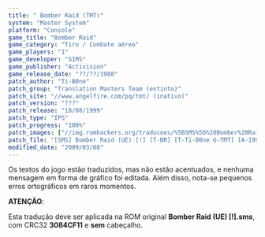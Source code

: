 ```yaml
---
title: " Bomber Raid (TMT)"
system: "Master System"
platform: "Console"
game_title: "Bomber Raid"
game_category: "Tiro / Combate aéreo"
game_players: "1"
game_developer: "SIMS"
game_publisher: "Activision"
game_release_date: "??/??/1988"
patch_author: "Ti-B0ne"
patch_group: "Translation Masters Team (extinto)"
patch_site: "//www.angelfire.com/pq/tmt/ (inativo)"
patch_version: "???"
patch_release: "18/08/1999"
patch_type: "IPS"
patch_progress: "100%"
patch_images: ["//img.romhackers.org/traducoes/%5BSMS%5D%20Bomber%20Raid%20-%20TMT%20-%201.png","//img.romhackers.org/traducoes/%5BSMS%5D%20Bomber%20Raid%20-%20TMT%20-%202.png","//img.romhackers.org/traducoes/%5BSMS%5D%20Bomber%20Raid%20-%20TMT%20-%203.png"]
patch_file: "[SMS] Bomber Raid (UE) [!] [T-BR] [T-Ti-B0ne G-TMT] [A-1999].zip"
modified_date: "2009/03/08"
---
```

Os textos do jogo estão traduzidos, mas não estão acentuados, e nenhuma mensagem em forma de gráfico foi editada. Além disso, nota-se pequenos erros ortográficos em raros momentos.

<b>ATENÇÃO</b>:

Esta tradução deve ser aplicada na ROM original <b>Bomber Raid (UE) [!].sms</b>, com CRC32 <b>3084CF11</b> e <b>sem</b> cabeçalho.

